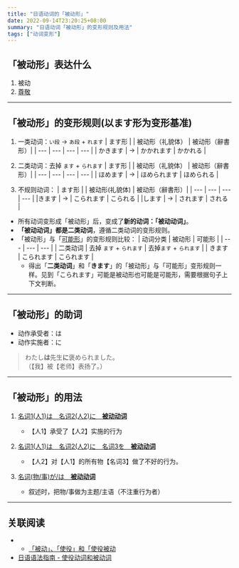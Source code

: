 ```yaml
---
title: "日语动词的「被动形」"
date: 2022-09-14T23:20:25+08:00
summary: "日语动词「被动形」的变形规则及用法"
tags: ["动词变形"]
---
```


## 「被动形」表达什么
1. 被动
2. [尊敬](/minnano/49-50/#尊敬动词)

---
## 「被动形」的变形规则(以ます形为变形基准)
1. 一类动词：`い段` → `あ段` + `れます`
    | ます形 |  | 被动形（礼貌体） | 被动形（辭書形）|
    | --- | --- | --- | --- |
    | かきます | → | かかれます | かかれる |

2. 二类动词：去掉 `ます` + `られます`
    | ます形 |  | 被动形（礼貌体） | 被动形（辭書形）|
    | --- | --- | --- | --- |
    | ほめます | → | ほめられます | ほめられる |

3. 不规则动词：
	| ます形 |  | 被动形(礼貌体) | 被动形（辭書形）|
	| --- | --- | --- | --- |
	|きます | → | こられます | こられる |
	|します | → | されます | される | 

- 所有动词变形成「被动形」后，变成了**新的动词：「被动动词」**。
- **「被动动词」都是二类动词**，遵循二类动词的变形规则。
- 「被动形」与「[可能形](/transform/potential#可能形的变形规则以ます形为变形基准)」的变形规则比较：
    | 动词分类 | 被动形 | 可能形 |
    | --- | --- | --- |
    | 二类动词 | 去掉 `ます` + `られます` | 去掉`ます` + `られます` |
    | きます | こられます | こられます |
    - 得出「**二类动词**」和「**きます**」的「被动形」与「可能形」变形规则一样。见到「こられます」可能是被动形也可能是可能形，需要根据句子上下文判断。

---
## 「被动形」的助词
- 动作承受者：は
- 动作实施者：に

> わたし**は**先生**に**褒められました。  
 （【我】被【老师】表扬了。）

---
## 「被动形」的用法
1. [名词1(人1)は　名词2(人2)に　**被动动词**](/minnano/37#名词1人1は名词2人2に被动动词)
    - 【人1】承受了【人2】实施的行为

2. [名词1(人1)は　名词2(人2)に　名词3を　**被动动词**](/minnano/37#名词1人1は名词2人2に名词3を被动动词)
    - 【人2】对【人1】的所有物【名词3】做了不好的行为。

3. [名词(物/事)が/は　**被动动词**](/minnano/37#名词物事がは被动动词)
    - 叙述时，把物/事做为主题/主语（不注重行为者）

---
## 关联阅读
- - [「被动」、「使役」和「使役被动](/n3/atc-5/)
- [日语语法指南 - 使役动词和被动词](https://res.wokanxing.info/jpgramma/causepass.html)